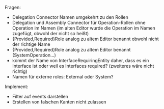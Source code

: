 Fragen: 
- Delegation Connector Namen umgekehrt zu den Rollen
- Delegation und Assembly Connector für Operation-Rollen ohne Operation im Namen (im alten Editor wurde die Operation im Namen zugefügt, obwohl der nicht so heißt)
- {Provided,Required}Role analog zu altem Editor benannt obwohl nicht der richtige Name
- {Provided,Required}Role analog zu altem Editor benannt (SystemOperation...)
- kommt der Name von InterfaceRequiringEntity daher, dass es ein Interface ist oder weil es Interfaces required? (zweiteres wäre nicht richtig)
- Namen für externe roles: External oder System?

Implement:
- Filter auf events darstellen
- Erstellen von falschen Kanten nicht zulassen
